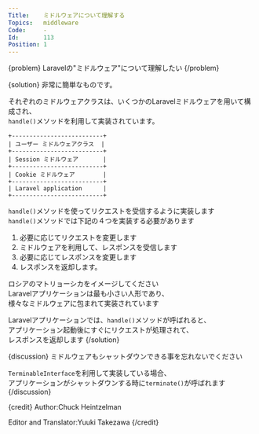 ```yaml
---
Title:    ミドルウェアについて理解する
Topics:   middleware
Code:     -
Id:       113
Position: 1
---
```


{problem}
Laravelの"ミドルウェア"について理解したい
{/problem}

{solution}
非常に簡単なものです。

それぞれのミドルウェアクラスは、いくつかのLaravelミドルウェアを用いて構成され、  
`handle()`メソッドを利用して実装されています。

```text
+--------------------------+
| ユーザー ミドルウェアクラス  |
+--------------------------+
| Session ミドルウェア       |
+--------------------------+
| Cookie ミドルウェア        |
+--------------------------+
| Laravel application      |
+--------------------------+
```

`handle()`メソッドを使ってリクエストを受信するように実装します  
`handle()`メソッドでは下記の４つを実装する必要があります

1. 必要に応じてリクエストを変更します
2. ミドルウェアを利用して、レスポンスを受信します
3. 必要に応じてレスポンスを変更します
4. レスポンスを返却します。

ロシアのマトリョーシカをイメージしてください  
Laravelアプリケーションは最も小さい人形であり、  
様々なミドルウェアに包まれて実装されています

Laravelアプリケーションでは、`handle()`メソッドが呼ばれると、  
アプリケーション起動後にすぐにリクエストが処理されて、  
レスポンスを返却します
{/solution}

{discussion}
ミドルウェアもシャットダウンできる事を忘れないでください

`TerminableInterface`を利用して実装している場合、  
アプリケーションがシャットダウンする時に`terminate()`が呼ばれます
{/discussion}

{credit}
Author:Chuck Heintzelman

Editor and Translator:Yuuki Takezawa
{/credit}
